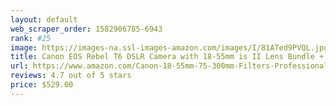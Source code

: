 ```yaml
---
layout: default 
﻿web_scraper_order: 1582906785-6943
rank: #25
image: https://images-na.ssl-images-amazon.com/images/I/81ATed9PVQL.jpg
title: Canon EOS Rebel T6 DSLR Camera with 18-55mm is II Lens Bundle + Canon EF 75-300mm f/4-5.6…
url: https://www.amazon.com/Canon-18-55mm-75-300mm-Filters-Professional/dp/B079GDB7C7/ref=zg_mw_photo_25?_encoding=UTF8&psc=1&refRID=C6DA0XF7JAQBJB1KF3C0
reviews: 4.7 out of 5 stars
price: $529.00 
---
```

